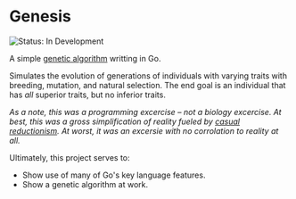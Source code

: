# Genesis

![Status: In Development](https://img.shields.io/badge/Status-In%20Development-blue.svg)

A simple [genetic algorithm](https://en.wikipedia.org/wiki/Genetic_algorithm) writting in Go.

Simulates the evolution of generations of individuals with varying traits with breeding,
mutation, and natural selection. The end goal is an individual that has *all* superior traits,
but no inferior traits.

_As a note, this was a programming excercise – not a biology excercise. At best, this was a gross
simplification of reality fueled by
[casual reductionism](https://en.wikipedia.org/wiki/Fallacy_of_the_single_cause). At worst, it
was an excersie with no corrolation to reality at all._

Ultimately, this project serves to:

* Show use of many of Go's key language features.
* Show a genetic algorithm at work.
